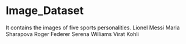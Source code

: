 # Image_Dataset
It contains the images of five sports personalities.
Lionel Messi
Maria Sharapova
Roger Federer
Serena Williams
Virat Kohli
